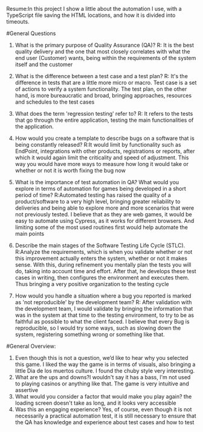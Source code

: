 Resume:In this project I show a little about the automation I use, with a TypeScript file saving the HTML locations, and how it is divided into timeouts.


#General Questions
1. What is the primary purpose of Quality Assurance (QA)?
R: It is the best quality delivery and the one that most closely correlates with what the end user (Customer) wants, being within the requirements of the system itself and the customer

2. What is the difference between a test case and a test plan?
R: It's the difference in tests that are a little more micro or macro. Test case is a set of actions to verify a system functionality. The test plan, on the other hand, is more bureaucratic and broad, bringing approaches, resources and schedules to the test cases

3. What does the term 'regression testing' refer to?
R: It refers to the tests that go through the entire application, testing the main functionalities of the application.
4. How would you create a template to describe bugs on a software that is being constantly
released?
R:It would limit by functionality such as EndPoint, integrations with other products, registrations or reports, after which it would again limit the criticality and speed of adjustment. This way you would have more ways to measure how long it would take or whether or not it is worth fixing the bug now

5. What is the importance of test automation in QA? What would you explore in terms of
automation for games being developed in a short period of time?
R:Automated testing has raised the quality of a product/software to a very high level, bringing greater reliability to deliveries and being able to explore more and more scenarios that were not previously tested. I believe that as they are web games, it would be easy to automate using Cypress, as it works for different browsers. And limiting some of the most used routines first would help automate the main points

6. Describe the main stages of the Software Testing Life Cycle (STLC).
R:Analyze the requirements, which is when you validate whether or not this improvement actually enters the system, whether or not it makes sense. With this, during refinement you mentally plan the tests you will do, taking into account time and effort. After that, he develops these test cases in writing, then configures the environment and executes them. Thus bringing a very positive organization to the testing cycle

7. How would you handle a situation where a bug you reported is marked as 'not
reproducible' by the development team?
R: After validation with the development team, I would validate by bringing the information that was in the system at that time to the testing environment, to try to be as faithful as possible to what the client faced. I believe that every Bug is reproducible, so I would try some ways, such as slowing down the system, registering something wrong or something like that.


#General Overview:
1. Even though this is not a question, we’d like to hear why you selected this game. I liked the way the game is in terms of visuals, also bringing a little Dia de los muertos culture. I found the chuby style very interesting.
2. What are the ups and downs?I wouldn't say it has a bass, I'm not used to playing casinos or anything like that. The game is very intuitive and assertive
3. What would you consider a factor that would make you play again? the loading screen doesn't take as long, and it looks very accessible
4. Was this an engaging experience? Yes, of course, even though it is not necessarily a practical automation test, it is still necessary to ensure that the QA has knowledge and experience about test cases and how to test